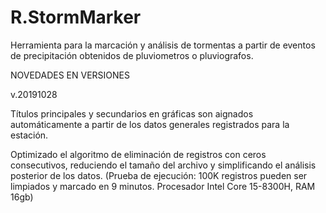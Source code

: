# R.StormMarker
Herramienta para la marcación y análisis de tormentas a partir de eventos de precipitación obtenidos de pluviometros o pluviografos.

NOVEDADES EN VERSIONES

v.20191028

Títulos principales y secundarios en gráficas son aignados automáticamente a partir de los datos generales registrados para la estación.

Optimizado el algoritmo de eliminación de registros con ceros consecutivos, reduciendo el tamaño del archivo y simplificando el análisis posterior de los datos. (Prueba de ejecución: 100K registros pueden ser limpiados y marcado en 9 minutos. Procesador Intel Core 15-8300H, RAM 16gb)

